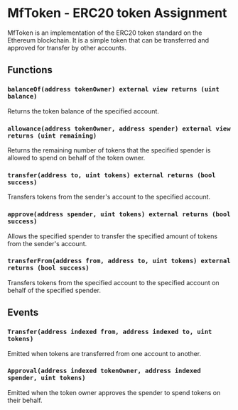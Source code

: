 # MfToken - ERC20 token Assignment

MfToken is an implementation of the ERC20 token standard on the Ethereum blockchain. It is a simple token that can be transferred and approved for transfer by other accounts.

## Functions

### `balanceOf(address tokenOwner) external view returns (uint balance)`

Returns the token balance of the specified account.

### `allowance(address tokenOwner, address spender) external view returns (uint remaining)`

Returns the remaining number of tokens that the specified spender is allowed to spend on behalf of the token owner.

### `transfer(address to, uint tokens) external returns (bool success)`

Transfers tokens from the sender's account to the specified account.

### `approve(address spender, uint tokens) external returns (bool success)`

Allows the specified spender to transfer the specified amount of tokens from the sender's account.

### `transferFrom(address from, address to, uint tokens) external returns (bool success)`

Transfers tokens from the specified account to the specified account on behalf of the specified spender.

## Events

### `Transfer(address indexed from, address indexed to, uint tokens)`

Emitted when tokens are transferred from one account to another.

### `Approval(address indexed tokenOwner, address indexed spender, uint tokens)`

Emitted when the token owner approves the spender to spend tokens on their behalf.
